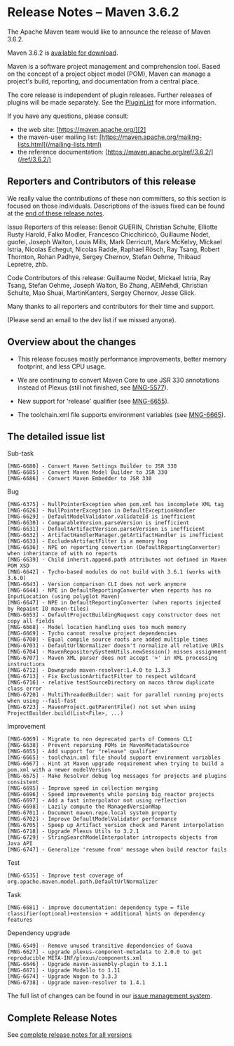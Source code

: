 <!-- 
 Licensed to the Apache Software Foundation (ASF) under one
 or more contributor license agreements.  See the NOTICE file
 distributed with this work for additional information
 regarding copyright ownership.  The ASF licenses this file
 to you under the Apache License, Version 2.0 (the
 "License"); you may not use this file except in compliance
 with the License.  You may obtain a copy of the License at

   http://www.apache.org/licenses/LICENSE-2.0

 Unless required by applicable law or agreed to in writing,
 software distributed under the License is distributed on an
 "AS IS" BASIS, WITHOUT WARRANTIES OR CONDITIONS OF ANY
 KIND, either express or implied.  See the License for the
 specific language governing permissions and limitations
 under the License.
-->

# Release Notes &#x2013; Maven 3.6.2

The Apache Maven team would like to announce the release of Maven 3.6.2.

Maven 3.6.2 is [available for download][0].

Maven is a software project management and comprehension tool. Based on the concept of a project object model (POM), Maven can manage a project's build, reporting, and documentation from a central place.

The core release is independent of plugin releases. Further releases of plugins will be made separately. See the [PluginList][1] for more information.

If you have any questions, please consult:

- the web site: [https://maven.apache.org/][2]
- the maven-user mailing list: [https://maven.apache.org/mailing-lists.html](/mailing-lists.html)
- the reference documentation: [https://maven.apache.org/ref/3.6.2/](/ref/3.6.2/)

## Reporters and Contributors of this release

We really value the contributions of these non committers, so this section is
focused on those individuals. Descriptions of the issues fixed can be found at
the [end of these release notes](#Details).

Issue Reporters of this release: Benoit GUERIN, Christian Schulte, Elliotte Rusty Harold, Falko Modler, Francesco Chicchiriccò, Guillaume Nodet, guofei, Joseph Walton, Louis Mills, Mark Derricutt, Mark McKelvy, Mickael Istria, Nicolas Echegut, Nicolas Radde, Raphael Rösch, Ray Tsang, Robert Thornton, Rohan Padhye, Sergey Chernov, Stefan Oehme, Thibaud Lepretre, zhb.

Code Contributors of this release: Guillaume Nodet, Mickael Istria, Ray Tsang, Stefan Oehme, Joseph Walton, Bo Zhang, AElMehdi, Christian Schulte, Mao Shuai, MartinKanters, Sergey Chernov, Jesse Glick.

 
Many thanks to all reporters and contributors for their time and support.

(Please send an email to the dev list if we missed anyone).

## Overview about the changes 

- This release focuses mostly performance improvements, better memory footprint, and less CPU usage.

- We are continuing to convert Maven Core to use JSR 330 annotations instead of Plexus (still not finished, see [MNG-5577](https://issues.apache.org/jira/browse/MNG-5577)).

- New support for 'release' qualifier (see [MNG-6655](https://issues.apache.org/jira/browse/MNG-6655)).

- The toolchain.xml file supports environment variables (see [MNG-6665](https://issues.apache.org/jira/browse/MNG-6665)).

## The detailed issue list[](#Details)

Sub-task

    [MNG-6680] - Convert Maven Settings Builder to JSR 330
    [MNG-6685] - Convert Maven Model Builder to JSR 330
    [MNG-6686] - Convert Maven Embedder to JSR 330

Bug

    [MNG-6375] - NullPointerException when pom.xml has incomplete XML tag
    [MNG-6626] - NullPointerException in DefaultExceptionHandler
    [MNG-6629] - DefaultModelValidator.validateId is inefficient
    [MNG-6630] - ComparableVersion.parseVersion is inefficient
    [MNG-6631] - DefaultArtifactVersion.parseVersion is inefficient
    [MNG-6632] - ArtifactHandlerManager.getArtifactHandler is inefficient
    [MNG-6633] - ExcludesArtifactFilter is a memory hog
    [MNG-6636] - NPE on reporting convertion (DefaultReportingConverter) when inheritance of with no reports
    [MNG-6639] - Child inherit.append.path attributes not defined in Maven POM XSD
    [MNG-6642] - Tycho-based modules do not build with 3.6.1 (works with 3.6.0)
    [MNG-6643] - Version comparison CLI does not work anymore
    [MNG-6644] - NPE in DefaultReportingConverter when reports has no InputLocation (using polyglot Maven)
    [MNG-6647] - NPE in DefaultReportingConverter (when reports injected by Repaint IO maven-tiles)
    [MNG-6653] - DefaultProjectBuildingRequest copy constructor does not copy all fields
    [MNG-6668] - Model location handling uses too much memory
    [MNG-6669] - Tycho cannot resolve project dependencies
    [MNG-6700] - Equal compile source roots are added multiple times
    [MNG-6703] - DefaultUrlNormalizer doesn't normalize all relative URIs
    [MNG-6704] - MavenRepositorySystemUtils.newSession() misses assignment
    [MNG-6707] - Maven XML parser does not accept '>' in XML processing instructions
    [MNG-6712] - Downgrade maven-resolver:1.4.0 to 1.3.3
    [MNG-6713] - Fix ExclusionArtifactFilter to respect wildcard
    [MNG-6716] - relative testSourceDirectory on macos throw duplicate class error
    [MNG-6720] - MultiThreadedBuilder: wait for parallel running projects when using --fail-fast
    [MNG-6723] - MavenProject.getParentFile() not set when using ProjectBuilder.build(List<File>, ...)

Improvement

    [MNG-6069] - Migrate to non deprecated parts of Commons CLI
    [MNG-6638] - Prevent reparsing POMs in MavenMetadataSource
    [MNG-6655] - Add support for "release" qualifier
    [MNG-6665] - toolchain.xml file should support environment variables
    [MNG-6667] - Hint at Maven upgrade requirement when trying to build a pom.xml with a newer modelVersion
    [MNG-6675] - Make Resolver debug log messages for projects and plugins consistent
    [MNG-6695] - Improve speed in collection merging
    [MNG-6696] - Speed improvements while parsing big reactor projects
    [MNG-6697] - Add a fast interpolator not using reflection
    [MNG-6698] - Lazily compute the ManagedVersionMap
    [MNG-6701] - Document maven.repo.local system property
    [MNG-6702] - Improve DefaultModelValidator performance
    [MNG-6705] - Speep up Artifact version check and Parent interpolation
    [MNG-6718] - Upgrade Plexus Utils to 3.2.1
    [MNG-6729] - StringSearchModelInterpolator introspects objects from Java API
    [MNG-6747] - Generalize 'resume from' message when build reactor fails

Test

    [MNG-6535] - Improve test coverage of org.apache.maven.model.path.DefaultUrlNormalizer

Task

    [MNG-6681] - improve documentation: dependency type = file classifier(optional)+extension + additional hints on dependency features

Dependency upgrade

    [MNG-6549] - Remove unused transitive dependencies of Guava
    [MNG-6627] - upgrade plexus-component-metadata to 2.0.0 to get reproducible META-INF/plexus/components.xml
    [MNG-6646] - Upgrade maven-assembly-plugin to 3.1.1
    [MNG-6671] - Upgrade Modello to 1.11
    [MNG-6674] - Upgrade Wagon to 3.3.3
    [MNG-6738] - Upgrade maven-resolver to 1.4.1


The full list of changes can be found in our [issue management system][4].

## Complete Release Notes

See [complete release notes for all versions][5]

[0]: ../../download.html
[1]: ../../plugins/index.html
[2]: https://maven.apache.org/
[4]: https://issues.apache.org/jira/secure/ReleaseNote.jspa?projectId=12316922&version=12345234
[5]: ../../docs/history.html

